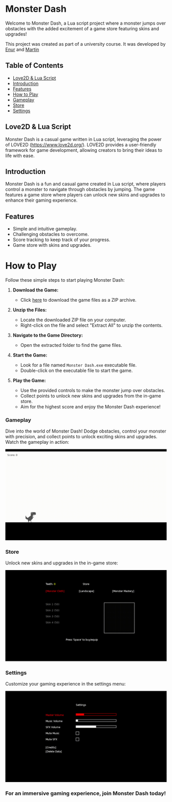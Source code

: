 # Monster Dash

Welcome to Monster Dash, a Lua script project where a monster jumps over obstacles with the added excitement of a game store featuring skins and upgrades!

This project was created as part of a university course. It was developed by [Enur](https://github.com/EnurDev) and [Martin](https://github.com/MStoyadinov)

## Table of Contents

- [Love2D & Lua Script](#love2d--lua-script)
- [Introduction](#introduction)
- [Features](#features)
- [How to Play](#how-to-play)
- [Gameplay](#gameplay)
- [Store](#store)
- [Settings](#settings)

## Love2D & Lua Script

Monster Dash is a casual game written in Lua script, leveraging the power of LOVE2D (https://www.love2d.org/). LOVE2D provides a user-friendly framework for game development, allowing creators to bring their ideas to life with ease.

## Introduction

Monster Dash is a fun and casual game created in Lua script, where players control a monster to navigate through obstacles by jumping. The game features a game store where players can unlock new skins and upgrades to enhance their gaming experience.

## Features

- Simple and intuitive gameplay.
- Challenging obstacles to overcome.
- Score tracking to keep track of your progress.
- Game store with skins and upgrades.

# How to Play

Follow these simple steps to start playing Monster Dash:

1. **Download the Game:**
   - Click [here](https://github.com/EnurDev/Monster_Dash_Project/releases/download/Launch-1.0.0/MonsterDash.zip) to download the game files as a ZIP archive.

2. **Unzip the Files:**
   - Locate the downloaded ZIP file on your computer.
   - Right-click on the file and select "Extract All" to unzip the contents.

3. **Navigate to the Game Directory:**
   - Open the extracted folder to find the game files.

4. **Start the Game:**
   - Look for a file named `Monster Dash.exe` executable file.
   - Double-click on the executable file to start the game.

5. **Play the Game:**
   - Use the provided controls to make the monster jump over obstacles.
   - Collect points to unlock new skins and upgrades from the in-game store.
   - Aim for the highest score and enjoy the Monster Dash experience!


### Gameplay

Dive into the world of Monster Dash! Dodge obstacles, control your monster with precision, and collect points to unlock exciting skins and upgrades. Watch the gameplay in action:

![Gameplay](gifs/gameplay.gif)

### Store

Unlock new skins and upgrades in the in-game store:

![Store](gifs/store.gif)

### Settings

Customize your gaming experience in the settings menu:

![Settings](gifs/settings.gif)



### For an immersive gaming experience, join Monster Dash today!
